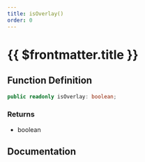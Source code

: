 ```yaml
---
title: isOverlay()
order: 0
---
```


# {{ $frontmatter.title }}

<!--@include: ./isOverlay_partial_header.md-->

## Function Definition

```ts
public readonly isOverlay: boolean;
```

### Returns

* boolean

## Documentation

<!--@include: ./isOverlay_partial_footer.md-->
